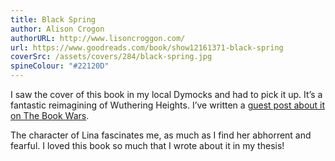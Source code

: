```yaml
---
title: Black Spring
author: Alison Crogon
authorURL: http://www.lisoncroggon.com/
url: https://www.goodreads.com/book/show12161371-black-spring
coverSrc: /assets/covers/284/black-spring.jpg
spineColour: "#22120D"
---
```


I saw the cover of this book in my local Dymocks and had to pick it up. It’s a fantastic reimagining of Wuthering Heights. I’ve written a [guest post about it on The Book Wars](https://thebookwars.wordpress.com/2015/10/07/guest-post-by-cassandra-white-alison-croggons-black-spring-a-reimagining-of-wuthering-heights/).

The character of Lina fascinates me, as much as I find her abhorrent and fearful. I loved this book so much that I wrote about it in my thesis!
